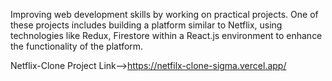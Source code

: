 Improving web development skills by working on practical projects. One of these projects includes building a platform similar to Netflix, using technologies like  Redux, Firestore within a React.js environment to enhance the functionality of the platform.


Netflix-Clone
Project Link-->https://netfilx-clone-sigma.vercel.app/
